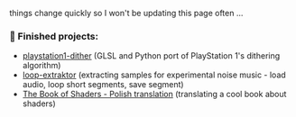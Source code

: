 
things change quickly so I won't be updating this page often ...

### :rainbow: Finished projects:
- [playstation1-dither](https://github.com/WojtekPachowiak/playstation1-dither) (GLSL and Python port of PlayStation 1's dithering algorithm)
- [loop-extraktor](https://github.com/WojtekPachowiak/loop-extraktor) (extracting samples for experimental noise music - load audio, loop short segments, save segment)
- [The Book of Shaders - Polish translation](https://github.com/WojtekPachowiak/thebookofshaders) (translating a cool book about shaders)

